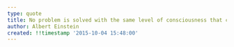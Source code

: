 ```yaml
---
type: quote
title: No problem is solved with the same level of consciousness that created i -8t
author: Albert Einstein
created: !!timestamp '2015-10-04 15:48:00'
---
```

